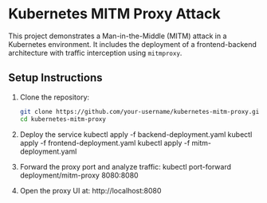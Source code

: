 # Kubernetes MITM Proxy Attack

This project demonstrates a Man-in-the-Middle (MITM) attack in a Kubernetes environment. It includes the deployment of a frontend-backend architecture with traffic interception using `mitmproxy`.

## Setup Instructions

1. Clone the repository:
   ```bash
   git clone https://github.com/your-username/kubernetes-mitm-proxy.git
   cd kubernetes-mitm-proxy


2. Deploy the service
   kubectl apply -f backend-deployment.yaml
   kubectl apply -f frontend-deployment.yaml
   kubectl apply -f mitm-deployment.yaml


3. Forward the proxy port and analyze traffic:
   kubectl port-forward deployment/mitm-proxy 8080:8080

4. Open the proxy UI at:
   http://localhost:8080
